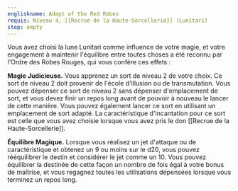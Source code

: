```yaml
---
englishname: Adept of the Red Robes
requis: Niveau 4, [[Recrue de la Haute-Sorcellerie]] (Lunitari)
step: empty
---
```

Vous avez choisi la lune Lunitari comme influence de votre magie, et votre engagement à maintenir l'équilibre entre toutes choses a été reconnu par l'Ordre des Robes Rouges, qui vous confère ces effets :

**Magie Judicieuse.** Vous apprenez un sort de niveau 2 de votre choix. Ce sort de niveau 2 doit provenir de l'école d'illusion ou de transmutation. Vous pouvez dépenser ce sort de niveau 2 sans dépenser d'emplacement de sort, et vous devez finir un repos long avant de pouvoir à nouveau le lancer de cette manière. Vous pouvez également lancer ce sort en utilisant un emplacement de sort adapté. La caractéristique d'incantation pour ce sort est celle que vous avez choisie lorsque vous avez pris le don [[Recrue de la Haute-Sorcellerie]].

**Équilibre Magique.** Lorsque vous réalisez un jet d'attaque ou de caractéristique et obtenez un 9 ou moins sur le d20, vous pouvez rééquilibrer le destin et considérer le jet comme un 10. Vous pouvez équilibrer la destinée de cette façon un nombre de fois égal à votre bonus de maîtrise, et vous regagnez toutes les utilisations dépensées lorsque vous terminez un repos long.

